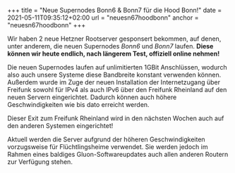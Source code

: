+++
title =  "Neue Supernodes Bonn6 & Bonn7 für die Hood Bonn!"
date = 2021-05-11T09:35:12+02:00
url = "neuesn67hoodbonn"
anchor = "neuesn67hoodbonn"
+++

Wir haben 2 neue Hetzner Rootserver gesponsert bekommen, auf denen, unter anderem, die neuen Supernodes *Bonn6* und *Bonn7* laufen. 
**Diese können wir heute endlich, nach längerem Test, offiziell online nehmen!**

Die neuen Supernodes laufen auf unlimitierten 1GBit Anschlüssen, wodurch also auch unsere Systeme diese Bandbreite konstant verwenden können. Außerdem wurde im Zuge der neuen Installation der Internetzugang über Freifunk sowohl für IPv4 
als auch IPv6 über den Freifunk Rheinland auf den neuen Servern eingerichtet. Dadurch können auch höhere Geschwindigkeiten wie bis dato erreicht werden.

Dieser Exit zum Freifunk Rheinland wird in den nächsten Wochen auch auf den anderen Systemen eingerichtet! 

Aktuell werden die Server aufgrund der höheren Geschwindigkeiten vorzugsweise für Flüchtlingsheime verwendet. Sie werden jedoch im Rahmen eines baldiges Gluon-Softwareupdates auch allen anderen Routern zur Verfügung stehen. 





